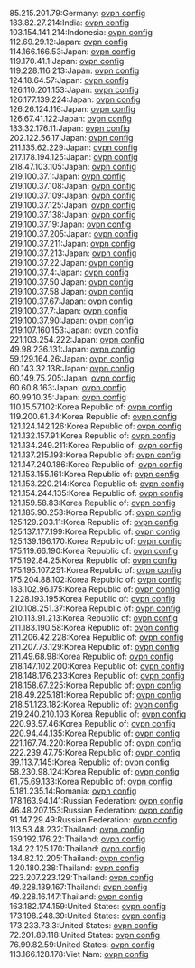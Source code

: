 85.215.201.79:Germany: [ovpn config](vpn/85_215_201_79.ovpn)  
183.82.27.214:India: [ovpn config](vpn/183_82_27_214.ovpn)  
103.154.141.214:Indonesia: [ovpn config](vpn/103_154_141_214.ovpn)  
112.69.29.12:Japan: [ovpn config](vpn/112_69_29_12.ovpn)  
114.166.166.53:Japan: [ovpn config](vpn/114_166_166_53.ovpn)  
119.170.41.1:Japan: [ovpn config](vpn/119_170_41_1.ovpn)  
119.228.116.213:Japan: [ovpn config](vpn/119_228_116_213.ovpn)  
124.18.64.57:Japan: [ovpn config](vpn/124_18_64_57.ovpn)  
126.110.201.153:Japan: [ovpn config](vpn/126_110_201_153.ovpn)  
126.177.139.224:Japan: [ovpn config](vpn/126_177_139_224.ovpn)  
126.26.124.116:Japan: [ovpn config](vpn/126_26_124_116.ovpn)  
126.67.41.122:Japan: [ovpn config](vpn/126_67_41_122.ovpn)  
133.32.176.11:Japan: [ovpn config](vpn/133_32_176_11.ovpn)  
202.122.56.17:Japan: [ovpn config](vpn/202_122_56_17.ovpn)  
211.135.62.229:Japan: [ovpn config](vpn/211_135_62_229.ovpn)  
217.178.194.125:Japan: [ovpn config](vpn/217_178_194_125.ovpn)  
218.47.103.105:Japan: [ovpn config](vpn/218_47_103_105.ovpn)  
219.100.37.1:Japan: [ovpn config](vpn/219_100_37_1.ovpn)  
219.100.37.108:Japan: [ovpn config](vpn/219_100_37_108.ovpn)  
219.100.37.109:Japan: [ovpn config](vpn/219_100_37_109.ovpn)  
219.100.37.125:Japan: [ovpn config](vpn/219_100_37_125.ovpn)  
219.100.37.138:Japan: [ovpn config](vpn/219_100_37_138.ovpn)  
219.100.37.19:Japan: [ovpn config](vpn/219_100_37_19.ovpn)  
219.100.37.205:Japan: [ovpn config](vpn/219_100_37_205.ovpn)  
219.100.37.211:Japan: [ovpn config](vpn/219_100_37_211.ovpn)  
219.100.37.213:Japan: [ovpn config](vpn/219_100_37_213.ovpn)  
219.100.37.22:Japan: [ovpn config](vpn/219_100_37_22.ovpn)  
219.100.37.4:Japan: [ovpn config](vpn/219_100_37_4.ovpn)  
219.100.37.50:Japan: [ovpn config](vpn/219_100_37_50.ovpn)  
219.100.37.58:Japan: [ovpn config](vpn/219_100_37_58.ovpn)  
219.100.37.67:Japan: [ovpn config](vpn/219_100_37_67.ovpn)  
219.100.37.7:Japan: [ovpn config](vpn/219_100_37_7.ovpn)  
219.100.37.90:Japan: [ovpn config](vpn/219_100_37_90.ovpn)  
219.107.160.153:Japan: [ovpn config](vpn/219_107_160_153.ovpn)  
221.103.254.222:Japan: [ovpn config](vpn/221_103_254_222.ovpn)  
49.98.236.131:Japan: [ovpn config](vpn/49_98_236_131.ovpn)  
59.129.164.26:Japan: [ovpn config](vpn/59_129_164_26.ovpn)  
60.143.32.138:Japan: [ovpn config](vpn/60_143_32_138.ovpn)  
60.149.75.205:Japan: [ovpn config](vpn/60_149_75_205.ovpn)  
60.60.8.163:Japan: [ovpn config](vpn/60_60_8_163.ovpn)  
60.99.10.35:Japan: [ovpn config](vpn/60_99_10_35.ovpn)  
110.15.57.102:Korea Republic of: [ovpn config](vpn/110_15_57_102.ovpn)  
119.200.61.34:Korea Republic of: [ovpn config](vpn/119_200_61_34.ovpn)  
121.124.142.126:Korea Republic of: [ovpn config](vpn/121_124_142_126.ovpn)  
121.132.157.91:Korea Republic of: [ovpn config](vpn/121_132_157_91.ovpn)  
121.134.249.211:Korea Republic of: [ovpn config](vpn/121_134_249_211.ovpn)  
121.137.215.193:Korea Republic of: [ovpn config](vpn/121_137_215_193.ovpn)  
121.147.240.186:Korea Republic of: [ovpn config](vpn/121_147_240_186.ovpn)  
121.153.155.161:Korea Republic of: [ovpn config](vpn/121_153_155_161.ovpn)  
121.153.220.214:Korea Republic of: [ovpn config](vpn/121_153_220_214.ovpn)  
121.154.244.135:Korea Republic of: [ovpn config](vpn/121_154_244_135.ovpn)  
121.159.58.83:Korea Republic of: [ovpn config](vpn/121_159_58_83.ovpn)  
121.185.90.253:Korea Republic of: [ovpn config](vpn/121_185_90_253.ovpn)  
125.129.203.11:Korea Republic of: [ovpn config](vpn/125_129_203_11.ovpn)  
125.137.177.199:Korea Republic of: [ovpn config](vpn/125_137_177_199.ovpn)  
125.139.166.170:Korea Republic of: [ovpn config](vpn/125_139_166_170.ovpn)  
175.119.66.190:Korea Republic of: [ovpn config](vpn/175_119_66_190.ovpn)  
175.192.84.25:Korea Republic of: [ovpn config](vpn/175_192_84_25.ovpn)  
175.195.107.251:Korea Republic of: [ovpn config](vpn/175_195_107_251.ovpn)  
175.204.88.102:Korea Republic of: [ovpn config](vpn/175_204_88_102.ovpn)  
183.102.96.175:Korea Republic of: [ovpn config](vpn/183_102_96_175.ovpn)  
1.228.193.195:Korea Republic of: [ovpn config](vpn/1_228_193_195.ovpn)  
210.108.251.37:Korea Republic of: [ovpn config](vpn/210_108_251_37.ovpn)  
210.113.91.213:Korea Republic of: [ovpn config](vpn/210_113_91_213.ovpn)  
211.183.190.58:Korea Republic of: [ovpn config](vpn/211_183_190_58.ovpn)  
211.206.42.228:Korea Republic of: [ovpn config](vpn/211_206_42_228.ovpn)  
211.207.73.129:Korea Republic of: [ovpn config](vpn/211_207_73_129.ovpn)  
211.49.68.98:Korea Republic of: [ovpn config](vpn/211_49_68_98.ovpn)  
218.147.102.200:Korea Republic of: [ovpn config](vpn/218_147_102_200.ovpn)  
218.148.176.233:Korea Republic of: [ovpn config](vpn/218_148_176_233.ovpn)  
218.158.67.225:Korea Republic of: [ovpn config](vpn/218_158_67_225.ovpn)  
218.49.225.181:Korea Republic of: [ovpn config](vpn/218_49_225_181.ovpn)  
218.51.123.182:Korea Republic of: [ovpn config](vpn/218_51_123_182.ovpn)  
219.240.210.103:Korea Republic of: [ovpn config](vpn/219_240_210_103.ovpn)  
220.93.57.46:Korea Republic of: [ovpn config](vpn/220_93_57_46.ovpn)  
220.94.44.135:Korea Republic of: [ovpn config](vpn/220_94_44_135.ovpn)  
221.167.74.220:Korea Republic of: [ovpn config](vpn/221_167_74_220.ovpn)  
222.239.47.75:Korea Republic of: [ovpn config](vpn/222_239_47_75.ovpn)  
39.113.7.145:Korea Republic of: [ovpn config](vpn/39_113_7_145.ovpn)  
58.230.98.124:Korea Republic of: [ovpn config](vpn/58_230_98_124.ovpn)  
61.75.69.133:Korea Republic of: [ovpn config](vpn/61_75_69_133.ovpn)  
5.181.235.14:Romania: [ovpn config](vpn/5_181_235_14.ovpn)  
178.163.94.141:Russian Federation: [ovpn config](vpn/178_163_94_141.ovpn)  
46.48.207.153:Russian Federation: [ovpn config](vpn/46_48_207_153.ovpn)  
91.147.29.49:Russian Federation: [ovpn config](vpn/91_147_29_49.ovpn)  
113.53.48.232:Thailand: [ovpn config](vpn/113_53_48_232.ovpn)  
159.192.176.22:Thailand: [ovpn config](vpn/159_192_176_22.ovpn)  
184.22.125.170:Thailand: [ovpn config](vpn/184_22_125_170.ovpn)  
184.82.12.205:Thailand: [ovpn config](vpn/184_82_12_205.ovpn)  
1.20.180.238:Thailand: [ovpn config](vpn/1_20_180_238.ovpn)  
223.207.223.129:Thailand: [ovpn config](vpn/223_207_223_129.ovpn)  
49.228.139.167:Thailand: [ovpn config](vpn/49_228_139_167.ovpn)  
49.228.16.147:Thailand: [ovpn config](vpn/49_228_16_147.ovpn)  
163.182.174.159:United States: [ovpn config](vpn/163_182_174_159.ovpn)  
173.198.248.39:United States: [ovpn config](vpn/173_198_248_39.ovpn)  
173.233.73.3:United States: [ovpn config](vpn/173_233_73_3.ovpn)  
72.201.89.118:United States: [ovpn config](vpn/72_201_89_118.ovpn)  
76.99.82.59:United States: [ovpn config](vpn/76_99_82_59.ovpn)  
113.166.128.178:Viet Nam: [ovpn config](vpn/113_166_128_178.ovpn)  
